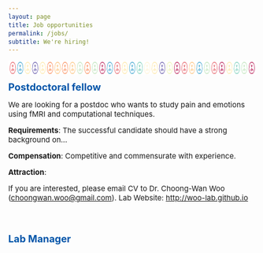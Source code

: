 ```yaml
---
layout: page
title: Job opportunities
permalink: /jobs/
subtitle: We're hiring!
---
```


<img src="../img/feature4.png" width="820" height="28" align="center"/>

<!--<span style="font-size: 13px !important; color: #BD0026;">February 2017 </span>-->

<b><span style="font-size: 20px !important; color: #0055A9;">Postdoctoral fellow</span></b>

<span style="font-size: 15px !important;">We are looking for a postdoc who wants to study pain and emotions using fMRI and computational techniques.</span>

<span style="font-size: 15px !important;"><b>Requirements</b>: The successful candidate should have a strong background on...</span>

<span style="font-size: 15px !important;"><b>Compensation</b>: Competitive and commensurate with experience. </span>

<span style="font-size: 15px !important;"><b>Attraction</b>:</span>

<span style="font-size: 15px !important;">If you are interested, please email CV to Dr. Choong-Wan Woo (choongwan.woo@gmail.com). Lab Website: <a href="http://woo-lab.github.io">http://woo-lab.github.io</a></span>


<br>
<br>

<b><span style="font-size: 20px !important; color: #0055A9;">Lab Manager</span></b>

<span style="font-size: 14px !important; color: #555;"> 
</span>
